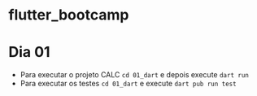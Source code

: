 # flutter_bootcamp

# Dia 01
  - Para executar o projeto CALC 
    `cd 01_dart` e depois execute `dart run`
  - Para executar os testes
    `cd 01_dart` e execute `dart pub run test`
